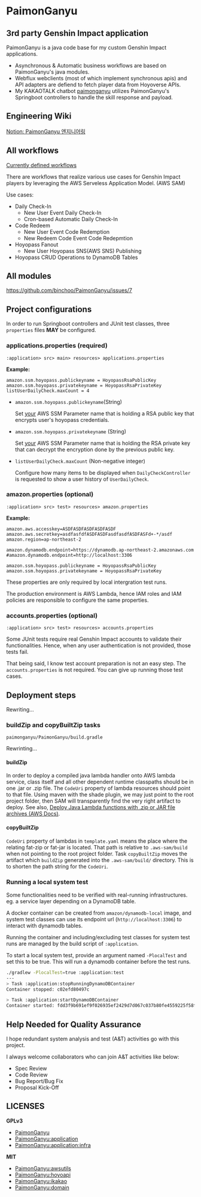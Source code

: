 # PaimonGanyu

## 3rd party Genshin Impact application

PaimonGanyu is a java code base for my custom Genshin Impact applications.
- Asynchronous & Automatic business workflows are based on PaimonGanyu's java modules.
- Webflux webclients (most of which implement synchronous apis) and API adapters are defiend to fetch player data from Hoyoverse APIs.
- My KAKAOTALK chatbot [paimonganyu](https://github.com/binchoo/paimonganyu-doc) utilizes PaimonGanyu's Springboot controllers to handle the skill response and payload.

## Engineering Wiki
[Notion: PaimonGanyu 엔지니어링](https://hollow-leotard-0e1.notion.site/PaimonGanyu-81337fdfe052499f98a2a347f30afbcd)

## All workflows

[Currently defined workflows](https://github.com/binchoo/paimonganyu/issues/1#issuecomment-1087132930)

There are workflows that realize various use cases for Genshin Impact players by leveraging the AWS Serveless Application Model. (AWS SAM)

Use cases:

- Daily Check-In
  - New User Event Daily Check-In
  - Cron-based Automatic Daily Check-In
- Code Redeem
  - New User Event Code Redemption
  - New Redeem Code Event Code Redepmtion
- Hoyopass Fanout
  - New User Hoyopass SNS(AWS SNS) Publishing
- Hoyopass CRUD Operations to DynamoDB Tables

## All modules

https://github.com/binchoo/PaimonGanyu/issues/7

## Project configurations

In order to run Springboot controllers and JUnit test classes, three `properties` files **MAY** be configured.

### applications.properties (required)

`:application> src> main> resources> applications.properties`

**Example:**

```properties
amazon.ssm.hoyopass.publickeyname = HoyopassRsaPublicKey
amazon.ssm.hoyopass.privatekeyname = HoyopassRsaPrivateKey
listUserDailyCheck.maxCount = 4
```

- `amazon.ssm.hoyopass.publickeyname`(String)

  Set <u>your</u> AWS SSM Parameter name that is holding a RSA public key that encrypts user's hoyopass credentials.

- `amazon.ssm.hoyopass.privatekeyname` (String)

  Set <u>your</u> AWS SSM Parameter name that is holding the RSA private key that can decrypt the encryption done by the previous public key.

- `listUserDailyCheck.maxCount` (Non-negative integer)

  Configure how many items to be displayed when `DailyCheckController` is requested to show a user history of `UserDailyCheck`.

### amazon.properties (optional)

`:application> src> test> resources> amazon.properties`

**Example:**

```properties
amazon.aws.accesskey=ASDFASDFASDFASDFASDF
amazon.aws.secretkey=asdfasfdfASDFASDFasdfasdfASDFASFd+-*/asdf
amazon.region=ap-northeast-2

amazon.dynamodb.endpoint=https://dynamodb.ap-northeast-2.amazonaws.com
#amazon.dynamodb.endpoint=http://localhost:3306

amazon.ssm.hoyopass.publickeyname = HoyopassRsaPublicKey
amazon.ssm.hoyopass.privatekeyname = HoyopassRsaPrivateKey
```

These properties are only required by local intergration test runs. 

The production environment is AWS Lambda, hence IAM roles and IAM policies are responsible to configure the same properties.

### accounts.properties (optional)

`:application> src> test> resources> accounts.properties`

Some JUnit tests require real Genshin Impact accounts to validate their functionalities. Hence, when any user authentication is not provided, those tests fail.

That being said, I know test account preparation is not an easy step. The `accounts.properties` is not required. You can give up running those test cases.

## Deployment steps

Rewriting...

### buildZip and copyBuiltZip tasks

`paimonganyu/PaimonGanyu/build.gradle`

Rewrinting...

#### buildZip

In order to deploy a compiled java lambda handler onto AWS lambda service, class itself and all other dependent runtime classpaths should be in one .jar or .zip file.
The `CodeUri` property of lambda resources should point to that file. Using maven with the shade plugin, we may just point to the root project folder, then SAM will transparently find the very right artifact to deploy.
See also, [Deploy Java Lambda functions with .zip or JAR file archives (AWS Docs)](https://docs.aws.amazon.com/lambda/latest/dg/java-package.html#java-package-libraries). 

#### copyBuiltZip

`CodeUri` property of lambdas in `template.yaml` means the place where the relating fat-zip or fat-jar is located. That path is relative to `.aws-sam/build` when not pointing to the root project folder.
Task `copyBuiltZip` moves the artifact which `buildZip` generated into the `.aws-sam/build/` directory. This is to shorten the path string for the `CodeUri`.

### Running a local system test
Some functionalities need to be verified with real-running infrastructures. eg. a service layer depending on a DynamoDB table.

A docker container can be created from `amazon/dynamodb-local` image, 
and system test classes can use its endpoint url (`http://localhost:3306`) to interact with dynamodb tables.

Running the container and including/excluding test classes for system test runs
are managed by the build script of `:application`.

To start a local system test, provide an argument named `-PlocalTest` and set this to be true.
This will run a dynamodb container before the test runs.
```bash
./gradlew -PlocalTest=true :application:test
---
> Task :application:stopRunningDynamoDBContainer
Container stopped: c02efd80497c

> Task :application:startDynamoDBContainer
Container started: fdd3f9b691ef9f026935ef2429d7d067c037b80fe4559225f58fbe12ae6b0394
```

## Help Needed for Quality Assurance

I hope redundant system analysis and test (A&T) activities go with this project.

I always welcome collaborators who can join A&T activities like below:

- Spec Review
- Code Review
- Bug Report/Bug Fix
- Proposal Kick-Off

## LICENSES

**GPLv3**

- [PaimonGanyu](https://github.com/binchoo/PaimonGanyu/blob/master/LICENSE)
- [PaimonGanyu:application](https://github.com/binchoo/PaimonGanyu/blob/master/PaimonGanyu/application/LICENSE)
- [PaimonGanyu:application:infra](https://github.com/binchoo/PaimonGanyu/blob/master/PaimonGanyu/application/LICENSE)

**MIT**

- [PaimonGanyu:awsutils](https://github.com/binchoo/PaimonGanyu/blob/master/PaimonGanyu/awsutils/LICENSE)
- [PaimonGanyu:hoyoapi](https://github.com/binchoo/PaimonGanyu/blob/master/PaimonGanyu/hoyoapi/LICENSE)
- [PaimonGanyu:ikakao](https://github.com/binchoo/PaimonGanyu/blob/master/PaimonGanyu/ikakao/LICENSE)
- [PaimonGanyu:domain](https://github.com/binchoo/PaimonGanyu/blob/master/PaimonGanyu/domain/LICENSE)
